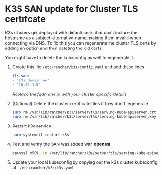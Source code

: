 # K3S SAN update for Cluster TLS certifcate

K3s clusters get deployed with default certs that don't include the hostname as a subject-alternative-name, making them invalid when connecting via DNS. To fix this you can regenerate the cluster TLS certs by adding an option and then deleting the old certs. 

You might have to delete the kubeconfig as well to regenerate it.

1. Create this file `/etc/rancher/k3s/config.yaml` and add these lines
   ```yaml
   tls-san:
   - "k3s.domain.au"
   - "10.31.1.5"
   ```
   _Replace the fqdn and ip with your cluster specific details_

2. (Optional) Delete the cluster certificate files if they don't regenerate
   ```bash
   sudo rm /var/lib/rancher/k3s/server/tls/serving-kube-apiserver.crt
   sudo rm /var/lib/rancher/k3s/server/tls/serving-kube-apiserver.key
   ```

3. Restart k3s service
   ```bash
   sudo systemctl restart k3s
   ```

4. Test and verify the SAN was added with **openssl**
   ```bash
   openssl x509 -in /var/lib/rancher/k3s/server/tls/serving-kube-apiserver.crt -text -nooutq|grep -i alternative -A1
   ```

5. Update your local kubeconfig by copying out the k3s cluster kubeconfig at :
   `/etc/rancher/k3s/k3s.yaml`
   

